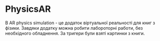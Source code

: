 # PhysicsAR

В AR physics simulation - це додаток віртуальної реальності для книг з фізики. Завдяки додатку можна робити лабороторні
работи, без необхідного обладнення. За тригери були взяті картинки з книги.
